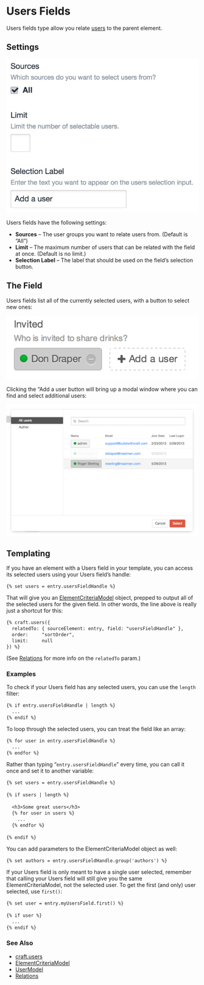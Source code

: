 # Users Fields

Users fields type allow you relate [users](users.md) to the parent element.

## Settings

![users-settings.2x](./images/field-types/users/users-settings.2x.png)

Users fields have the following settings:

- **Sources** – The user groups you want to relate users from. (Default is “All”)
- **Limit** – The maximum number of users that can be related with the field at once. (Default is no limit.)
- **Selection Label** – The label that should be used on the field’s selection button.

## The Field

Users fields list all of the currently selected users, with a button to select new ones:

![users-entry.2x](./images/field-types/users/users-entry.2x.png)

Clicking the “Add a user button will bring up a modal window where you can find and select additional users:

![users-entry-add.2x](./images/field-types/users/users-entry-add.2x.png)

## Templating

If you have an element with a Users field in your template, you can access its selected users using your Users field’s handle:

```twig
{% set users = entry.usersFieldHandle %}
```

That will give you an [ElementCriteriaModel](templating/elementcriteriamodel.md) object, prepped to output all of the selected users for the given field. In other words, the line above is really just a shortcut for this:

```twig
{% craft.users({
  relatedTo: { sourceElement: entry, field: "usersFieldHandle" },
  order:     "sortOrder",
  limit:     null
}) %}
```

(See [Relations](relations.md) for more info on the `relatedTo` param.)

### Examples

To check if your Users field has any selected users, you can use the `length` filter:

```twig
{% if entry.usersFieldHandle | length %}
  ...
{% endif %}
```

To loop through the selected users, you can treat the field like an array:

```twig
{% for user in entry.usersFieldHandle %}
  ...
{% endfor %}
```

Rather than typing “`entry.usersFieldHandle`” every time, you can call it once and set it to another variable:

```twig
{% set users = entry.usersFieldHandle %}

{% if users | length %}

  <h3>Some great users</h3>
  {% for user in users %}
    ...
  {% endfor %}

{% endif %}
```

You can add parameters to the ElementCriteriaModel object as well:

```twig
{% set authors = entry.usersFieldHandle.group('authors') %}
```

If your Users field is only meant to have a single user selected, remember that calling your Users field will still give you the same ElementCriteriaModel, not the selected user. To get the first (and only) user selected, use `first()`:

```twig
{% set user = entry.myUsersField.first() %}

{% if user %}
  ...
{% endif %}
```

### See Also

- [craft.users](templating/craft.users.md)
- [ElementCriteriaModel](templating/elementcriteriamodel.md)
- [UserModel](templating/usermodel.md)
- [Relations](relations.md)
